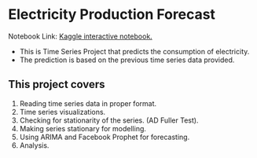 # Electricity Production Forecast

Notebook Link: <a href="https://www.kaggle.com/code/rudragujarathi/electric-production-eda-forecast/notebook"> Kaggle interactive notebook. </a>

* This is Time Series Project that predicts the consumption of electricity. 
* The prediction is based on the previous time series data provided.

## This project covers
1. Reading time series data in proper format.
2. Time series visualizations.
3. Checking for stationarity of the series.  (AD Fuller Test).
4. Making series stationary for modelling.
5. Using ARIMA and Facebook Prophet for forecasting.
6. Analysis.
